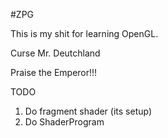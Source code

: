 #ZPG

This is my shit for learning OpenGL.

Curse Mr. Deutchland

Praise the Emperor!!!

TODO
1) Do fragment shader (its setup)
2) Do ShaderProgram